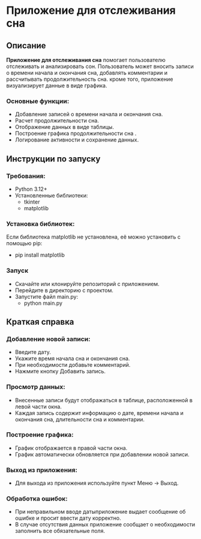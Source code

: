 # Приложение для отслеживания сна
## Описание
**Приложение для отслеживания сна** помогает пользователю отслеживать и анализировать сон. Пользователь может вносить записи о времени начала и окончания сна, добавлять комментарии и рассчитывать продолжительность сна. кроме того, приложение визуализирует данные в виде графика.

### Основные функции:
- Добавление записей о времени начала и окончания сна.
- Расчет продолжительности сна.
- Отображение данных в виде таблицы.
- Построение графика продолжительности сна .
- Логирование активности и сохранение данных.

## Инструкции по запуску
### Требования:
- Python 3.12+
- Установленные библиотеки:
  - tkinter
  - matplotlib
  
### Установка библиотек:
Если библиотека matplotlib не установлена, её можно установить с помощью pip:
- pip install matplotlib

### Запуск
- Скачайте или клонируйте репозиторий с приложением.
- Перейдите в директорию с проектом.
- Запустите файл main.py:
  - python main.py

## Краткая справка
### Добавление новой записи:
- Введите дату.
- Укажите время начала сна и окончания сна.
- При необходимости добавьте комментарий.
- Нажмите кнопку Добавить запись.
  
### Просмотр данных:
- Внесенные записи будут отображаться в таблице, расположенной в левой части окна.
- Каждая запись содержит информацию о дате, времени начала и окончания сна, длительности сна и комментарии.
  
### Построение графика:
- График отображается в правой части окна.
- График автоматически обновляется при добавлении новой записи.
  
### Выход из приложения:
- Для выхода из приложения используйте пункт Меню -> Выход.
  
### Обработка ошибок:
- При неправильном вводе датыприложение выдает сообщение об ошибке и просит ввести дату корректно.
- В случае отсутствия данных приложение сообщает о необходимости заполнить все обязательные поля.

